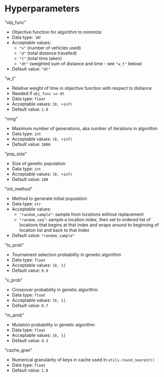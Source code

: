 # Hyperparameters

"obj_func"
* Objective function for algorithm to minimize
* Data type: `str
* Acceptable values:
  * `"v"` (number of vehicles used)
  * `"d"` (total distance travelled)
  * `"t"` (total time taken)
  * `"dt"` (weighted sum of distance and time - see `"w_t"` below)
* Default value: `"dt"`

"w_t"
* Relative weight of time in objective function with respect to distance
* Needed if `obj_func == dt`
* Data type: `float`
* Acceptable values: `[0, +inf)`
* Default value: `1.0`

"mng"
* Maximum number of generations, aka number of iterations in algorithm
* Data type: `int`
* Acceptable values: `(0, +inf)`
* Default value: `1000`

"pop_size"
* Size of genetic population
* Data type: `int`
* Acceptable values: `(0, +inf)`
* Default value: `100`

"init_method"
* Method to generate initial population
* Data type: `str`
* Acceptable values:
  * `"random_sample"`: sample from locations without replacement
  * `"random_seq"`: sample a location index, then set to ordered list of locations that begins at that index and wraps around to beginning of location list and back to that index
* Default value: `"random_sample"`

"ts_prob"
* Tournament selection probability in genetic algorithm
* Data type: `float`
* Acceptable values: `[0, 1]`
* Default value: `0.9`

"x_prob"
* Crossover probability in genetic algorithm
* Data type: `float`
* Acceptable values: `[0, 1]`
* Default value: `0.7`

"m_prob"
* Mutation probability in genetic algorithm
* Data type: `float`
* Acceptable values: `[0, 1]`
* Default value: `0.3`

"cache_gran"
* Numerical granularity of keys in cache used in `utils.round_nearest()`
* Data type: `float`
* Default value: `1.0`